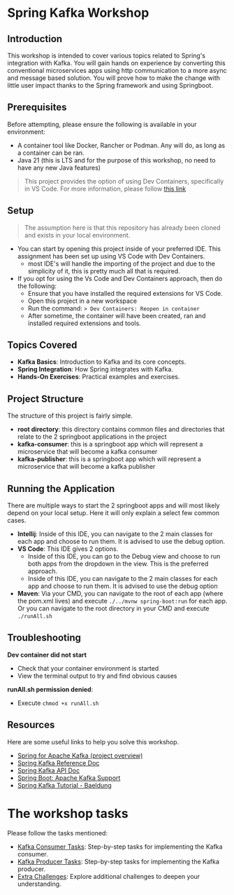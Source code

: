 # Spring Kafka Workshop

## Introduction
This workshop is intended to cover various topics related to Spring's integration with Kafka. You will gain hands on experience by converting this conventional microservices apps using http communication to a more async and message based solution. You will prove how to make the change with little user impact thanks to the Spring framework and using Springboot.

## Prerequisites
Before attempting, please ensure the following is available in your environment:
- A container tool like Docker, Rancher or Podman. Any will do, as long as a container can be ran.
- Java 21 (this is LTS and for the purpose of this workshop, no need to have any new Java features)

> This project provides the option of using Dev Containers, specifically in VS Code. 
> For more information, please follow [this link](https://code.visualstudio.com/docs/devcontainers/containers)

## Setup
> The assumption here is that this repository has already been cloned and exists in your local environment. 

- You can start by opening this project inside of your preferred IDE. This assignment has been set up using VS Code with Dev Containers.
    - most IDE's will handle the importing of the project and due to the simplicity of it, this is pretty much all that is required.
- If you opt for using the Vs Code and Dev Containers approach, then do the following:
    - Ensure that you have installed the required extensions for VS Code.
    - Open this project in a new workspace
    - Run the command: `> Dev Containers: Reopen in container`
    - After sometime, the container will have been created, ran and installed required extensions and tools.

## Topics Covered
- **Kafka Basics**: Introduction to Kafka and its core concepts.
- **Spring Integration**: How Spring integrates with Kafka.
- **Hands-On Exercises**: Practical examples and exercises.

## Project Structure
The structure of this project is fairly simple. 

- **root directory**: this directory contains common files and directories that relate to the 2 springboot applications in the project
- **kafka-consumer**: this is a springboot app which will represent a microservice that will become a kafka consumer
- **kafka-publisher**: this is a springboot app which will represent a microservice that will become a kafka publisher

## Running the Application
There are multiple ways to start the 2 springboot apps and will most likely depend on your local setup. Here it will only explain a select few common cases.

- **Intellij**: Inside of this IDE, you can navigate to the 2 main classes for each app and choose to run them. It is advised to use the debug option.
- **VS Code**: This IDE gives 2 options.
    - Inside of this IDE, you can go to the Debug view and choose to run both apps from the dropdown in the view. This is the preferred approach.
    - Inside of this IDE, you can navigate to the 2 main classes for each app and choose to run them. It is advised to use the debug option
- **Maven**: Via your CMD, you can navigate to the root of each app (where the pom.xml lives) and execute `./../mvnw spring-boot:run` for each app. Or you can navigate to the root directory in your CMD and execute `./runAll.sh`

## Troubleshooting
**Dev container did not start**
- Check that your container environment is started
- View the terminal output to try and find obvious causes

**runAll.sh permission denied**:
- Execute `chmod +x runAll.sh`

## Resources
Here are some useful links to help you solve this workshop.

- [Spring for Apache Kafka (project overview)](https://spring.io/projects/spring-kafka#overview)
- [Spring Kafka Reference Doc](https://docs.spring.io/spring-kafka/reference/)
- [Spring Kafka API Doc](https://docs.spring.io/spring-kafka/docs/3.3.4/api/)
- [Spring Boot: Apache Kafka Support](https://docs.spring.io/spring-boot/reference/messaging/kafka.html)
- [Spring Kafka Tutorial - Baeldung](https://www.baeldung.com/spring-kafka)

# The workshop tasks
Please follow the tasks mentioned:
- [Kafka Consumer Tasks](./KafkaConsumerTasks.md): Step-by-step tasks for implementing the Kafka consumer.
- [Kafka Producer Tasks](./KafkaProducerTasks.md): Step-by-step tasks for implementing the Kafka producer.
- [Extra Challenges](./ExtraChallenges.md): Explore additional challenges to deepen your understanding.